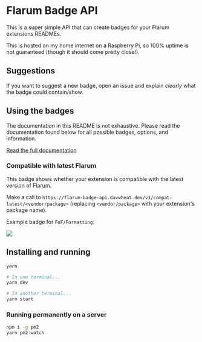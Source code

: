 # Flarum Badge API

This is a super simple API that can create badges for your Flarum extensions READMEs.

This is hosted on my home internet on a Raspberry Pi, so 100% uptime is not guaranteed (though it should come pretty close!).

## Suggestions

If you want to suggest a new badge, open an issue and explain *clearly* what the badge could contain/show.

## Using the badges

The documentation in this README is not exhaustive. Please read the documentation found below for all possible badges, options, and information.

[Read the full documentation](https://flarum-badge-api.davwheat.dev/v1)

### Compatible with latest Flarum

This badge shows whether your extension is compatible with the latest version of Flarum.

Make a call to `https://flarum-badge-api.davwheat.dev/v1/compat-latest/<vendor/package>` (replacing `<vendor/package>` with your extension's package name).

Example badge for `FoF/Formatting`:

![](https://flarum-badge-api.davwheat.dev/v1/compat-latest/fof/formatting)

## Installing and running

```sh
yarn

# In one terminal...
yarn dev

# In another terminal...
yarn start
```

### Running permanently on a server

```sh
npm i -g pm2
yarn pm2:watch
```
